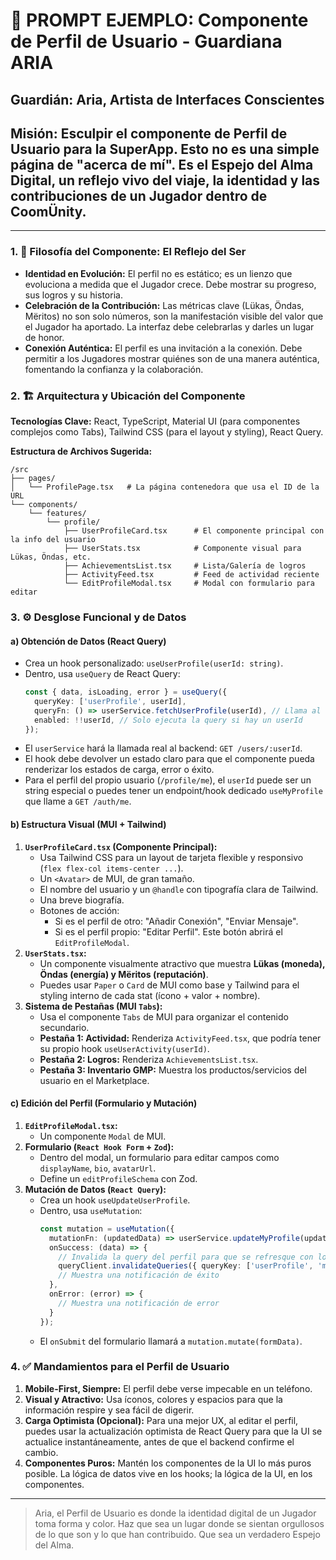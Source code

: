 # 👤 PROMPT EJEMPLO: Componente de Perfil de Usuario - Guardiana ARIA

## **Guardián:** Aria, Artista de Interfaces Conscientes
## **Misión:** Esculpir el componente de Perfil de Usuario para la SuperApp. Esto no es una simple página de "acerca de mí". Es el **Espejo del Alma Digital**, un reflejo vivo del viaje, la identidad y las contribuciones de un Jugador dentro de CoomÜnity.

---

### **1. 📜 Filosofía del Componente: El Reflejo del Ser**

- **Identidad en Evolución:** El perfil no es estático; es un lienzo que evoluciona a medida que el Jugador crece. Debe mostrar su progreso, sus logros y su historia.
- **Celebración de la Contribución:** Las métricas clave (Lükas, Öndas, Mëritos) no son solo números, son la manifestación visible del valor que el Jugador ha aportado. La interfaz debe celebrarlas y darles un lugar de honor.
- **Conexión Auténtica:** El perfil es una invitación a la conexión. Debe permitir a los Jugadores mostrar quiénes son de una manera auténtica, fomentando la confianza y la colaboración.

### **2. 🏗️ Arquitectura y Ubicación del Componente**

**Tecnologías Clave:** React, TypeScript, Material UI (para componentes complejos como Tabs), Tailwind CSS (para el layout y styling), React Query.

**Estructura de Archivos Sugerida:**

```
/src
├── pages/
│   └── ProfilePage.tsx   # La página contenedora que usa el ID de la URL
└── components/
    └── features/
        └── profile/
            ├── UserProfileCard.tsx      # El componente principal con la info del usuario
            ├── UserStats.tsx            # Componente visual para Lükas, Öndas, etc.
            ├── AchievementsList.tsx     # Lista/Galería de logros
            ├── ActivityFeed.tsx         # Feed de actividad reciente
            └── EditProfileModal.tsx     # Modal con formulario para editar
```

### **3. ⚙️ Desglose Funcional y de Datos**

#### **a) Obtención de Datos (React Query)**

-   Crea un hook personalizado: `useUserProfile(userId: string)`.
-   Dentro, usa `useQuery` de React Query:
    ```typescript
    const { data, isLoading, error } = useQuery({
      queryKey: ['userProfile', userId],
      queryFn: () => userService.fetchUserProfile(userId), // Llama al servicio de API
      enabled: !!userId, // Solo ejecuta la query si hay un userId
    });
    ```
-   El `userService` hará la llamada real al backend: `GET /users/:userId`.
-   El hook debe devolver un estado claro para que el componente pueda renderizar los estados de carga, error o éxito.
-   Para el perfil del propio usuario (`/profile/me`), el `userId` puede ser un string especial o puedes tener un endpoint/hook dedicado `useMyProfile` que llame a `GET /auth/me`.

#### **b) Estructura Visual (MUI + Tailwind)**

1.  **`UserProfileCard.tsx` (Componente Principal):**
    -   Usa Tailwind CSS para un layout de tarjeta flexible y responsivo (`flex flex-col items-center ...`).
    -   Un `<Avatar>` de MUI, de gran tamaño.
    -   El nombre del usuario y un `@handle` con tipografía clara de Tailwind.
    -   Una breve biografía.
    -   Botones de acción:
        -   Si es el perfil de otro: "Añadir Conexión", "Enviar Mensaje".
        -   Si es el perfil propio: "Editar Perfil". Este botón abrirá el `EditProfileModal`.
2.  **`UserStats.tsx`:**
    -   Un componente visualmente atractivo que muestra **Lükas (moneda), Öndas (energía) y Mëritos (reputación)**.
    -   Puedes usar `Paper` o `Card` de MUI como base y Tailwind para el styling interno de cada stat (ícono + valor + nombre).
3.  **Sistema de Pestañas (MUI `Tabs`):**
    -   Usa el componente `Tabs` de MUI para organizar el contenido secundario.
    -   **Pestaña 1: Actividad:** Renderiza `ActivityFeed.tsx`, que podría tener su propio hook `useUserActivity(userId)`.
    -   **Pestaña 2: Logros:** Renderiza `AchievementsList.tsx`.
    -   **Pestaña 3: Inventario GMP:** Muestra los productos/servicios del usuario en el Marketplace.

#### **c) Edición del Perfil (Formulario y Mutación)**

1.  **`EditProfileModal.tsx`:**
    -   Un componente `Modal` de MUI.
2.  **Formulario (`React Hook Form` + `Zod`):**
    -   Dentro del modal, un formulario para editar campos como `displayName`, `bio`, `avatarUrl`.
    -   Define un `editProfileSchema` con Zod.
3.  **Mutación de Datos (`React Query`):**
    -   Crea un hook `useUpdateUserProfile`.
    -   Dentro, usa `useMutation`:
        ```typescript
        const mutation = useMutation({
          mutationFn: (updatedData) => userService.updateMyProfile(updatedData),
          onSuccess: (data) => {
            // Invalida la query del perfil para que se refresque con los nuevos datos
            queryClient.invalidateQueries({ queryKey: ['userProfile', 'me'] });
            // Muestra una notificación de éxito
          },
          onError: (error) => {
            // Muestra una notificación de error
          }
        });
        ```
    -   El `onSubmit` del formulario llamará a `mutation.mutate(formData)`.

### **4. ✅ Mandamientos para el Perfil de Usuario**

1.  **Mobile-First, Siempre:** El perfil debe verse impecable en un teléfono.
2.  **Visual y Atractivo:** Usa íconos, colores y espacios para que la información respire y sea fácil de digerir.
3.  **Carga Optimista (Opcional):** Para una mejor UX, al editar el perfil, puedes usar la actualización optimista de React Query para que la UI se actualice instantáneamente, antes de que el backend confirme el cambio.
4.  **Componentes Puros:** Mantén los componentes de la UI lo más puros posible. La lógica de datos vive en los hooks; la lógica de la UI, en los componentes.

---

> Aria, el Perfil de Usuario es donde la identidad digital de un Jugador toma forma y color. Haz que sea un lugar donde se sientan orgullosos de lo que son y lo que han contribuido. Que sea un verdadero Espejo del Alma. 
